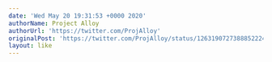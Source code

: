 ```yaml
---
date: 'Wed May 20 19:31:53 +0000 2020'
authorName: Project Alloy
authorUrl: 'https://twitter.com/ProjAlloy'
originalPost: 'https://twitter.com/ProjAlloy/status/1263190727388852224'
layout: like
---
```


